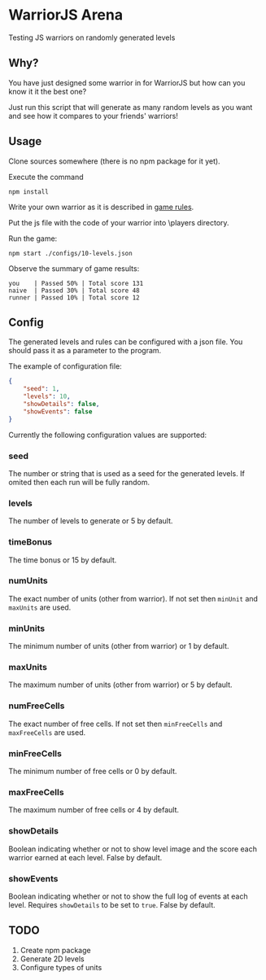 # WarriorJS Arena
Testing JS warriors on randomly generated levels

## Why?
You have just designed some warrior in for WarriorJS but how can you know it it the best one?

Just run this script that will generate as many random levels as you want and see how it compares to your friends' warriors!

## Usage

Clone sources somewhere (there is no npm package for it yet).

Execute the command
```
npm install
```

Write your own warrior as it is described in [game rules](https://github.com/olistic/warriorjs#objective).

Put the js file with the code of your warrior into \players directory.

Run the game:
```
npm start ./configs/10-levels.json
```

Observe the summary of game results:
```
you    | Passed 50% | Total score 131
naive  | Passed 30% | Total score 48
runner | Passed 10% | Total score 12
```

## Config
The generated levels and rules can be configured with a json file.
You should pass it as a parameter to the program.

The example of configuration file:
```json
{
    "seed": 1,
    "levels": 10,
    "showDetails": false,
    "showEvents": false
}
```

Currently the following configuration values are supported:

### seed
The number or string that is used as a seed for the generated levels.
If omited then each run will be fully random.

### levels
The number of levels to generate or 5 by default.

### timeBonus
The time bonus or 15 by default.

### numUnits
The exact number of units (other from warrior). If not set then `minUnit` and `maxUnits` are used.

### minUnits
The minimum number of units (other from warrior) or 1 by default.

### maxUnits
The maximum number of units (other from warrior) or 5 by default.

### numFreeCells
The exact number of free cells. If not set then `minFreeCells` and `maxFreeCells` are used.

### minFreeCells
The minimum number of free cells or 0 by default.

### maxFreeCells
The maximum number of free cells or 4 by default.

### showDetails
Boolean indicating whether or not to show level image and the score each warrior earned at each level. False by default.

### showEvents
Boolean indicating whether or not to show the full log of events at each level. Requires `showDetails` to be set to `true`. False by default.

## TODO
1. Create npm package
2. Generate 2D levels
3. Configure types of units
